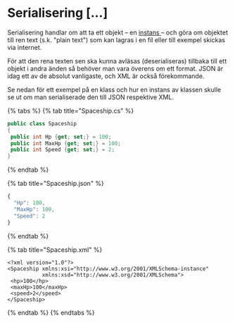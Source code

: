 # Serialisering \[…\]

Serialisering handlar om att ta ett objekt – en [instans ](../../klasser-och-objektorientering/klasser-och-instanser.md)– och göra om objektet till ren text \(s.k. "plain text"\) som kan lagras i en fil eller till exempel skickas via internet.

För att den rena texten sen ska kunna avläsas \(deserialiseras\) tillbaka till ett objekt i andra änden så behöver man vara överens om ett format. JSON är idag ett av de absolut vanligaste, och XML är också förekommande.

Se nedan för ett exempel på en klass och hur en instans av klassen skulle se ut om man serialiserade den till JSON respektive XML.

{% tabs %}
{% tab title="Spaceship.cs" %}
```csharp
public class Spaceship
{
 public int Hp {get; set;} = 100;
 public int MaxHp {get; set;} = 100;
 public int Speed {get; set;} = 2;
}
```
{% endtab %}

{% tab title="Spaceship.json" %}
```javascript
{
  "Hp": 100,
  "MaxHp": 100,
  "Speed": 2
}
```
{% endtab %}

{% tab title="Spaceship.xml" %}
```markup
<?xml version="1.0"?>
<Spaceship xmlns:xsi="http://www.w3.org/2001/XMLSchema-instance" 
           xmlns:xsd="http://www.w3.org/2001/XMLSchema">
 <hp>100</hp>
 <maxHp>100</maxHp>
 <speed>2</speed>
</Spaceship>
```
{% endtab %}
{% endtabs %}



